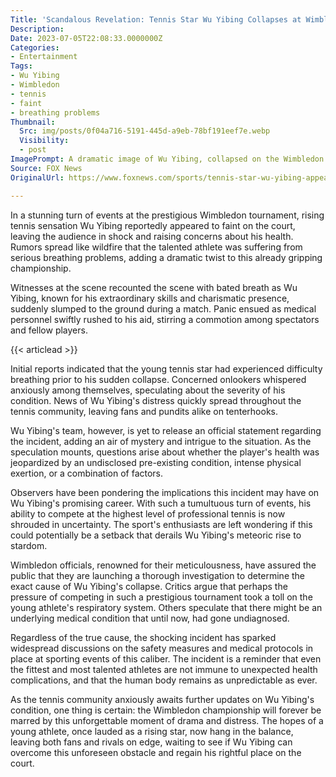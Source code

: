 ```yaml
---
Title: 'Scandalous Revelation: Tennis Star Wu Yibing Collapses at Wimbledon Amid Shocking Breathing Complaints!'
Description: 
Date: 2023-07-05T22:08:33.0000000Z
Categories:
- Entertainment
Tags:
- Wu Yibing
- Wimbledon
- tennis
- faint
- breathing problems
Thumbnail:
  Src: img/posts/0f04a716-5191-445d-a9eb-78bf191eef7e.webp
  Visibility:
  - post
ImagePrompt: A dramatic image of Wu Yibing, collapsed on the Wimbledon court, surrounded by a crowd of concerned onlookers.
Source: FOX News
OriginalUrl: https://www.foxnews.com/sports/tennis-star-wu-yibing-appears-faint-wimbledon-breathing-complaints-report

---
```

In a stunning turn of events at the prestigious Wimbledon tournament, rising tennis sensation Wu Yibing reportedly appeared to faint on the court, leaving the audience in shock and raising concerns about his health. Rumors spread like wildfire that the talented athlete was suffering from serious breathing problems, adding a dramatic twist to this already gripping championship.

Witnesses at the scene recounted the scene with bated breath as Wu Yibing, known for his extraordinary skills and charismatic presence, suddenly slumped to the ground during a match. Panic ensued as medical personnel swiftly rushed to his aid, stirring a commotion among spectators and fellow players.

{{< articlead >}}

Initial reports indicated that the young tennis star had experienced difficulty breathing prior to his sudden collapse. Concerned onlookers whispered anxiously among themselves, speculating about the severity of his condition. News of Wu Yibing's distress quickly spread throughout the tennis community, leaving fans and pundits alike on tenterhooks.

Wu Yibing's team, however, is yet to release an official statement regarding the incident, adding an air of mystery and intrigue to the situation. As the speculation mounts, questions arise about whether the player's health was jeopardized by an undisclosed pre-existing condition, intense physical exertion, or a combination of factors.

Observers have been pondering the implications this incident may have on Wu Yibing's promising career. With such a tumultuous turn of events, his ability to compete at the highest level of professional tennis is now shrouded in uncertainty. The sport's enthusiasts are left wondering if this could potentially be a setback that derails Wu Yibing's meteoric rise to stardom.

Wimbledon officials, renowned for their meticulousness, have assured the public that they are launching a thorough investigation to determine the exact cause of Wu Yibing's collapse. Critics argue that perhaps the pressure of competing in such a prestigious tournament took a toll on the young athlete's respiratory system. Others speculate that there might be an underlying medical condition that until now, had gone undiagnosed.

Regardless of the true cause, the shocking incident has sparked widespread discussions on the safety measures and medical protocols in place at sporting events of this caliber. The incident is a reminder that even the fittest and most talented athletes are not immune to unexpected health complications, and that the human body remains as unpredictable as ever.

As the tennis community anxiously awaits further updates on Wu Yibing's condition, one thing is certain: the Wimbledon championship will forever be marred by this unforgettable moment of drama and distress. The hopes of a young athlete, once lauded as a rising star, now hang in the balance, leaving both fans and rivals on edge, waiting to see if Wu Yibing can overcome this unforeseen obstacle and regain his rightful place on the court.
